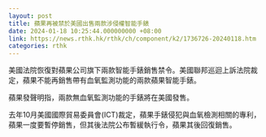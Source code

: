 ```yaml
---
layout: post
title: 蘋果再被禁於美國出售兩款涉侵權智能手錶
date: 2024-01-18 10:25:44.000000000 +08:00
link: https://news.rthk.hk/rthk/ch/component/k2/1736726-20240118.htm
categories: rthk
---
```


美國法院恢復對蘋果公司旗下兩款智能手錶銷售禁令。美國聯邦巡迴上訴法院裁定，蘋果不能再銷售帶有血氧監測功能的兩款蘋果智能手錶。

蘋果發聲明指，兩款無血氧監測功能的手錶將在美國發售。

去年10月美國國際貿易委員會(ICT)裁定，蘋果手錶侵犯與血氧檢測相關的專利，蘋果一度要暫停銷售，但其後法院公布暫緩執行令，蘋果其後回復銷售。
